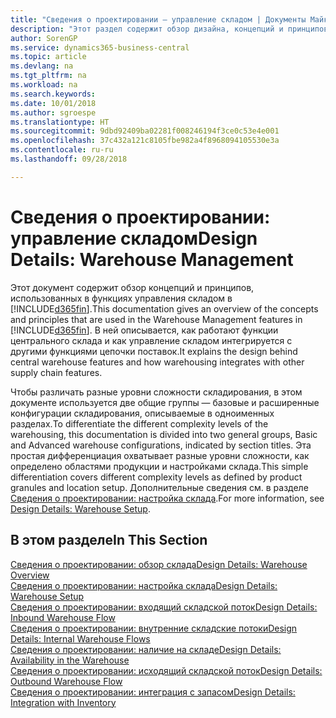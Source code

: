 ```yaml
---
title: "Сведения о проектировании — управление складом | Документы Майкрософт"
description: "Этот раздел содержит обзор дизайна, концепций и принципов, используемых в функциях управления складом в Business Central."
author: SorenGP
ms.service: dynamics365-business-central
ms.topic: article
ms.devlang: na
ms.tgt_pltfrm: na
ms.workload: na
ms.search.keywords: 
ms.date: 10/01/2018
ms.author: sgroespe
ms.translationtype: HT
ms.sourcegitcommit: 9dbd92409ba02281f008246194f3ce0c53e4e001
ms.openlocfilehash: 37c432a121c8105fbe982a4f8968094105530e3a
ms.contentlocale: ru-ru
ms.lasthandoff: 09/28/2018

---
```

# <a name="design-details-warehouse-management"></a><span data-ttu-id="ace00-103">Сведения о проектировании: управление складом</span><span class="sxs-lookup"><span data-stu-id="ace00-103">Design Details: Warehouse Management</span></span>
<span data-ttu-id="ace00-104">Этот документ содержит обзор концепций и принципов, использованных в функциях управления складом в [!INCLUDE[d365fin](includes/d365fin_md.md)].</span><span class="sxs-lookup"><span data-stu-id="ace00-104">This documentation gives an overview of the concepts and principles that are used in the Warehouse Management features in [!INCLUDE[d365fin](includes/d365fin_md.md)].</span></span> <span data-ttu-id="ace00-105">В ней описывается, как работают функции центрального склада и как управление складом интегрируется с другими функциями цепочки поставок.</span><span class="sxs-lookup"><span data-stu-id="ace00-105">It explains the design behind central warehouse features and how warehousing integrates with other supply chain features.</span></span>  

<span data-ttu-id="ace00-106">Чтобы различать разные уровни сложности складирования, в этом документе используется две общие группы — базовые и расширенные конфигурации складирования, описываемые в одноименных разделах.</span><span class="sxs-lookup"><span data-stu-id="ace00-106">To differentiate the different complexity levels of the warehousing, this documentation is divided into two general groups, Basic and Advanced warehouse configurations, indicated by section titles.</span></span> <span data-ttu-id="ace00-107">Эта простая дифференциация охватывает разные уровни сложности, как определено областями продукции и настройками склада.</span><span class="sxs-lookup"><span data-stu-id="ace00-107">This simple differentiation covers different complexity levels as defined by product granules and location setup.</span></span> <span data-ttu-id="ace00-108">Дополнительные сведения см. в разделе [Сведения о проектировании: настройка склада](design-details-warehouse-setup.md).</span><span class="sxs-lookup"><span data-stu-id="ace00-108">For more information, see [Design Details: Warehouse Setup](design-details-warehouse-setup.md).</span></span>  

## <a name="in-this-section"></a><span data-ttu-id="ace00-109">В этом разделе</span><span class="sxs-lookup"><span data-stu-id="ace00-109">In This Section</span></span>  
[<span data-ttu-id="ace00-110">Сведения о проектировании: обзор склада</span><span class="sxs-lookup"><span data-stu-id="ace00-110">Design Details: Warehouse Overview</span></span>](design-details-warehouse-overview.md)  
[<span data-ttu-id="ace00-111">Сведения о проектировании: настройка склада</span><span class="sxs-lookup"><span data-stu-id="ace00-111">Design Details: Warehouse Setup</span></span>](design-details-warehouse-setup.md)  
[<span data-ttu-id="ace00-112">Сведения о проектировании: входящий складской поток</span><span class="sxs-lookup"><span data-stu-id="ace00-112">Design Details: Inbound Warehouse Flow</span></span>](design-details-inbound-warehouse-flow.md)  
[<span data-ttu-id="ace00-113">Сведения о проектировании: внутренние складские потоки</span><span class="sxs-lookup"><span data-stu-id="ace00-113">Design Details: Internal Warehouse Flows</span></span>](design-details-internal-warehouse-flows.md)  
[<span data-ttu-id="ace00-114">Сведения о проектировании: наличие на складе</span><span class="sxs-lookup"><span data-stu-id="ace00-114">Design Details: Availability in the Warehouse</span></span>](design-details-availability-in-the-warehouse.md)  
[<span data-ttu-id="ace00-115">Сведения о проектировании: исходящий складской поток</span><span class="sxs-lookup"><span data-stu-id="ace00-115">Design Details: Outbound Warehouse Flow</span></span>](design-details-outbound-warehouse-flow.md)  
[<span data-ttu-id="ace00-116">Сведения о проектировании: интеграция с запасом</span><span class="sxs-lookup"><span data-stu-id="ace00-116">Design Details: Integration with Inventory</span></span>](design-details-integration-with-inventory.md)

